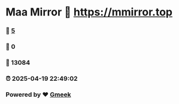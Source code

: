 # Maa Mirror :link: https://mmirror.top 
### :page_facing_up: [5](https://mmirror.top/tag.html) 
### :speech_balloon: 0 
### :hibiscus: 13084 
### :alarm_clock: 2025-04-19 22:49:02 
### Powered by :heart: [Gmeek](https://github.com/Meekdai/Gmeek)
